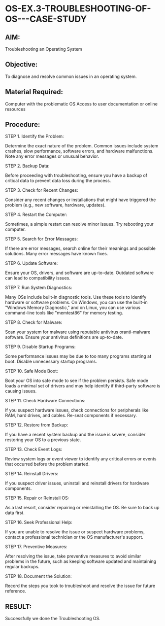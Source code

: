 # OS-EX.3-TROUBLESHOOTING-OF-OS---CASE-STUDY

## AIM:
Troubleshooting an Operating System

## Objective:
To diagnose and resolve common issues in an operating system.

## Material Required:
Computer with the problematic OS Access to user documentation or online resources

## Procedure:
STEP 1. Identify the Problem:

Determine the exact nature of the problem. Common issues include system crashes, slow performance, software errors, and hardware malfunctions. Note any error messages or unusual behavior.

STEP 2. Backup Data:

Before proceeding with troubleshooting, ensure you have a backup of critical data to prevent data loss during the process.

STEP 3. Check for Recent Changes:

Consider any recent changes or installations that might have triggered the problem (e.g., new software, hardware, updates).

STEP 4. Restart the Computer:

Sometimes, a simple restart can resolve minor issues. Try rebooting your computer.

STEP 5. Search for Error Messages:

If there are error messages, search online for their meanings and possible solutions. Many error messages have known fixes.

STEP 6. Update Software:

Ensure your OS, drivers, and software are up-to-date. Outdated software can lead to compatibility issues.

STEP 7. Run System Diagnostics:

Many OSs include built-in diagnostic tools. Use these tools to identify hardware or software problems. On Windows, you can use the built-in "Windows Memory Diagnostic," and on Linux, you can use various command-line tools like "memtest86" for memory testing.

STEP 8. Check for Malware:

Scan your system for malware using reputable antivirus oranti-malware software. Ensure your antivirus definitions are up-to-date.

STEP 9. Disable Startup Programs:

Some performance issues may be due to too many programs starting at boot. Disable unnecessary startup programs.

STEP 10. Safe Mode Boot:

Boot your OS into safe mode to see if the problem persists. Safe mode loads a minimal set of drivers and may help identify if third-party software is causing issues.

STEP 11. Check Hardware Connections:

If you suspect hardware issues, check connections for peripherals like RAM, hard drives, and cables. Re-seat components if necessary.

STEP 12. Restore from Backup:

If you have a recent system backup and the issue is severe, consider restoring your OS to a previous state.

STEP 13. Check Event Logs:

Review system logs or event viewer to identify any critical errors or events that occurred before the problem started.

STEP 14. Reinstall Drivers:

If you suspect driver issues, uninstall and reinstall drivers for hardware components.

STEP 15. Repair or Reinstall OS:

As a last resort, consider repairing or reinstalling the OS. Be sure to back up data first.

STEP 16. Seek Professional Help:

If you are unable to resolve the issue or suspect hardware problems, contact a professional technician or the OS manufacturer's support.

STEP 17. Preventive Measures:

After resolving the issue, take preventive measures to avoid similar problems in the future, such as keeping software updated and maintaining regular backups.

STEP 18. Document the Solution:

Record the steps you took to troubleshoot and resolve the issue for future reference.

## RESULT:

Successfully we done the Troubleshooting OS.

